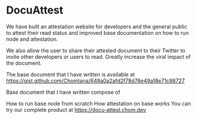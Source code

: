 # DocuAttest

We have built an attestation website for developers and the general public to attest their read status and improved base documentation on how to run node and attestation.

We also allow the user to share their attested document to their Twitter to invite other developers or users to read. Greatly increase the viral impact of the document.

The base document that I have written is available at https://gist.github.com/Chomtana/648a0a2afd2f78d78e49a18e71c98727

Base document that I have written compose of

How to run base node from scratch
How attestation on base works
You can try our complete product at https://docu-attest.chom.dev
